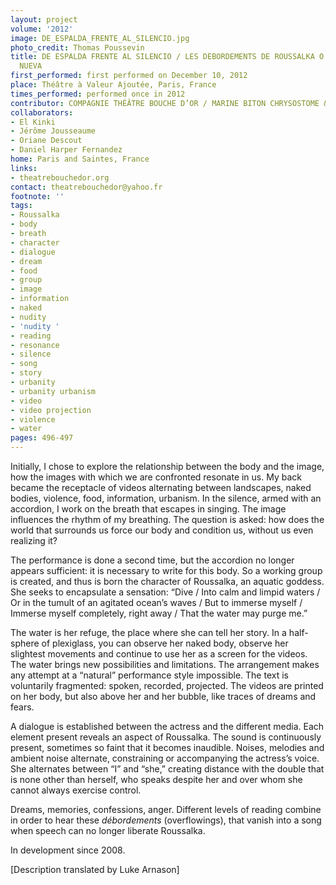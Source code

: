 ```yaml
---
layout: project
volume: '2012'
image: DE_ESPALDA_FRENTE_AL_SILENCIO.jpg
photo_credit: Thomas Poussevin
title: DE ESPALDA FRENTE AL SILENCIO / LES DEBORDEMENTS DE ROUSSALKA O LA FUENTE GLORIOSA
  NUEVA
first_performed: first performed on December 10, 2012
place: Théâtre à Valeur Ajoutée, Paris, France
times_performed: performed once in 2012
contributor: COMPAGNIE THÉÂTRE BOUCHE D’OR / MARINE BITON CHRYSOSTOME & JULIETTE MÉZERGUES
collaborators:
- El Kinki
- Jérôme Jousseaume
- Oriane Descout
- Daniel Harper Fernandez
home: Paris and Saintes, France
links:
- theatrebouchedor.org
contact: theatrebouchedor@yahoo.fr
footnote: ''
tags:
- Roussalka
- body
- breath
- character
- dialogue
- dream
- food
- group
- image
- information
- naked
- nudity
- 'nudity '
- reading
- resonance
- silence
- song
- story
- urbanity
- urbanity urbanism
- video
- video projection
- violence
- water
pages: 496-497
---
```


Initially, I chose to explore the relationship between the body and the image, how the images with which we are confronted resonate in us. My back became the receptacle of videos alternating between landscapes, naked bodies, violence, food, information, urbanism. In the silence, armed with an accordion, I work on the breath that escapes in singing. The image influences the rhythm of my breathing. The question is asked: how does the world that surrounds us force our body and condition us, without us even realizing it?

The performance is done a second time, but the accordion no longer appears sufficient: it is necessary to write for this body. So a working group is created, and thus is born the character of Roussalka, an aquatic goddess. She seeks to encapsulate a sensation: “Dive / Into calm and limpid waters / Or in the tumult of an agitated ocean’s waves / But to immerse myself / Immerse myself completely, right away / That the water may purge me.”

The water is her refuge, the place where she can tell her story. In a half-sphere of plexiglass, you can observe her naked body, observe her slightest movements and continue to use her as a screen for the videos. The water brings new possibilities and limitations. The arrangement makes any attempt at a “natural” performance style impossible. The text is voluntarily fragmented: spoken, recorded, projected. The videos are printed on her body, but also above her and her bubble, like traces of dreams and fears.

A dialogue is established between the actress and the different media. Each element present reveals an aspect of Roussalka. The sound is continuously present, sometimes so faint that it becomes inaudible. Noises, melodies and ambient noise alternate, constraining or accompanying the actress’s voice. She alternates between “I” and “she,” creating distance with the double that is none other than herself, who speaks despite her and over whom she cannot always exercise control.

Dreams, memories, confessions, anger. Different levels of reading combine in order to hear these _débordements_ (overflowings), that vanish into a song when speech can no longer liberate Roussalka.

In development since 2008.

[Description translated by Luke Arnason]
